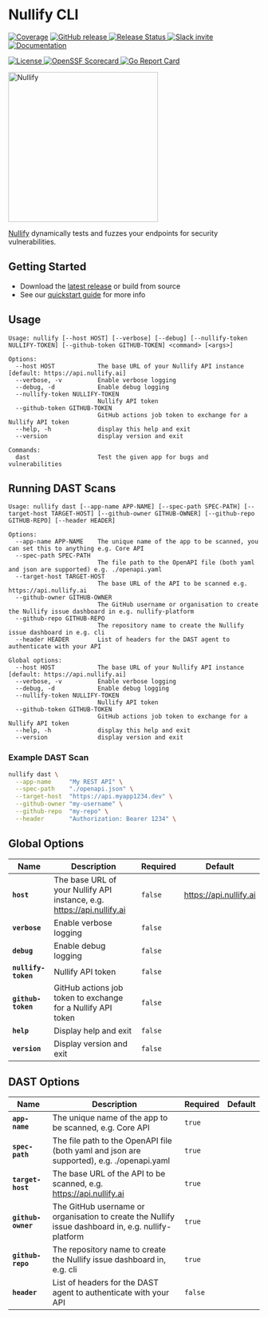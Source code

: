# Nullify CLI
[![Coverage](https://img.shields.io/badge/Coverage-0.0%25-red)](https://github.com/Nullify-Platform/cli/actions/workflows/go-coverage.yml)
  <a href="https://github.com/Nullify-Platform/cli/releases">
    <img src="https://img.shields.io/github/v/release/Nullify-Platform/cli" alt="GitHub release" />
  </a>
  <a href="https://github.com/Nullify-Platform/Kuat-Shipyards/actions/workflows/release.yml">
    <img src="https://github.com/Nullify-Platform/Kuat-Shipyards/actions/workflows/release.yml/badge.svg" alt="Release Status" />
  </a>
  <a href="https://join.slack.com/t/nullifycommunity/shared_invite/zt-1ve4xgket-PfkFjSDJK_kG8l~OA_GXUg">
    <img src="https://img.shields.io/badge/Slack-10%2B%20members-black" alt="Slack invite" />
  </a>
  <a href="https://docs.nullify.ai/features/api-scanning/cli/">
    <img src="https://img.shields.io/badge/docs-docs.nullify.ai-purple" alt="Documentation" />
  </a>
<p align="left">
  <a href="https://opensource.org/licenses/MIT">
    <img src="https://img.shields.io/badge/License-MIT-yellow.svg" alt="License" />
  </a>
  <a href="https://securityscorecards.dev/viewer/?uri=github.com/Nullify-Platform/cli">
    <img src="https://api.securityscorecards.dev/projects/github.com/Nullify-Platform/cli/badge" alt="OpenSSF Scorecard" />
  </a>
  <a href="https://goreportcard.com/report/github.com/nullify-platform/cli">
    <img src="https://goreportcard.com/badge/github.com/nullify-platform/cli" alt="Go Report Card" />
  </a>
</p>

<a href="https://nullify.ai">
  <img src="https://uploads-ssl.webflow.com/6492db86d53f84f396b6623d/64dad6c12b98dee05eb08088_nullify%20logo.png" alt="Nullify" width="300"/>
</a>

[Nullify](https://nullify.ai) dynamically tests and fuzzes your endpoints for security vulnerabilities.

## Getting Started
 * Download the [latest release](https://github.com/Nullify-Platform/cli/releases) or build from source
 * See our [quickstart guide](https://docs.nullify.ai/features/api-testing) for more info

## Usage

```
Usage: nullify [--host HOST] [--verbose] [--debug] [--nullify-token NULLIFY-TOKEN] [--github-token GITHUB-TOKEN] <command> [<args>]

Options:
  --host HOST            The base URL of your Nullify API instance [default: https://api.nullify.ai]
  --verbose, -v          Enable verbose logging
  --debug, -d            Enable debug logging
  --nullify-token NULLIFY-TOKEN
                         Nullify API token
  --github-token GITHUB-TOKEN
                         GitHub actions job token to exchange for a Nullify API token
  --help, -h             display this help and exit
  --version              display version and exit

Commands:
  dast                   Test the given app for bugs and vulnerabilities
```

## Running DAST Scans

```
Usage: nullify dast [--app-name APP-NAME] [--spec-path SPEC-PATH] [--target-host TARGET-HOST] [--github-owner GITHUB-OWNER] [--github-repo GITHUB-REPO] [--header HEADER]

Options:
  --app-name APP-NAME    The unique name of the app to be scanned, you can set this to anything e.g. Core API
  --spec-path SPEC-PATH
                         The file path to the OpenAPI file (both yaml and json are supported) e.g. ./openapi.yaml
  --target-host TARGET-HOST
                         The base URL of the API to be scanned e.g. https://api.nullify.ai
  --github-owner GITHUB-OWNER
                         The GitHub username or organisation to create the Nullify issue dashboard in e.g. nullify-platform
  --github-repo GITHUB-REPO
                         The repository name to create the Nullify issue dashboard in e.g. cli
  --header HEADER        List of headers for the DAST agent to authenticate with your API

Global options:
  --host HOST            The base URL of your Nullify API instance [default: https://api.nullify.ai]
  --verbose, -v          Enable verbose logging
  --debug, -d            Enable debug logging
  --nullify-token NULLIFY-TOKEN
                         Nullify API token
  --github-token GITHUB-TOKEN
                         GitHub actions job token to exchange for a Nullify API token
  --help, -h             display this help and exit
  --version              display version and exit
```

### Example DAST Scan

```sh
nullify dast \
  --app-name     "My REST API" \
  --spec-path    "./openapi.json" \
  --target-host  "https://api.myapp1234.dev" \
  --github-owner "my-username" \
  --github-repo  "my-repo" \
  --header       "Authorization: Bearer 1234" \
```

## Global Options

| Name                  | Description                                                                                      | Required | Default                 |
|-----------------------|--------------------------------------------------------------------------------------------------|----------|-------------------------|
| **`host`**            | The base URL of your Nullify API instance, e.g. https://api.nullify.ai                           | `false`  | https://api.nullify.ai  |
| **`verbose`**         | Enable verbose logging                                                                           | `false`  |                         |
| **`debug`**           | Enable debug logging                                                                             | `false`  |                         |
| **`nullify-token`**   | Nullify API token                                                                                | `false`  |                         |
| **`github-token`**    | GitHub actions job token to exchange for a Nullify API token                                     | `false`  |                         |
| **`help`**            | Display help and exit                                                                            | `false`  |                         |
| **`version`**         | Display version and exit                                                                         | `false`  |                         |

## DAST Options

| Name                  | Description                                                                                          | Required | Default |
|-----------------------|------------------------------------------------------------------------------------------------------|----------|---------|
| **`app-name`**        | The unique name of the app to be scanned, e.g. Core API                                            | `true`   |         |
| **`spec-path`**       | The file path to the OpenAPI file (both yaml and json are supported), e.g. ./openapi.yaml       | `true`   |         |
| **`target-host`**     | The base URL of the API to be scanned, e.g. https://api.nullify.ai                                 | `true`   |         |
| **`github-owner`**    | The GitHub username or organisation to create the Nullify issue dashboard in, e.g. nullify-platform | `true`   |         |
| **`github-repo`**     | The repository name to create the Nullify issue dashboard in, e.g. cli                               | `true`   |         |
| **`header`**          | List of headers for the DAST agent to authenticate with your API                                    | `false`  |         |
